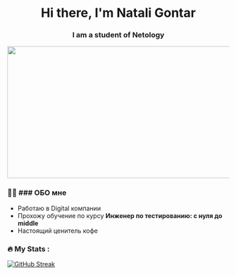 <div id="header" align="center">
	<h1>Hi there, I'm Natali Gontar</h1>
    <h3>I am a student of Netology</h3>
</div>

<div align="center">
  <img src="https://media.giphy.com/media/dWesBcTLavkZuG35MI/giphy.gif" width="600" height="300"/>
</div>

### :woman_technologist: ### ОБО мне
- Работаю в Digital компании
- Прохожу обучение по курсу **Инженер по тестированию: с нуля до middle**
- Настоящий ценитель кофе

### :fire: My Stats :

[![GitHub Streak](https://github-readme-streak-stats.herokuapp.com/?user=Natali004theme=dark&background=000000)](https://git.io/streak-stats)

